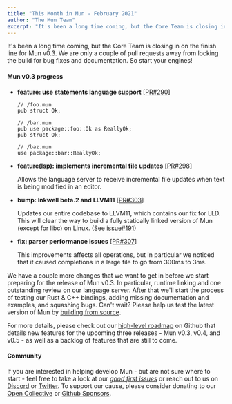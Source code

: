```yaml
---
title: "This Month in Mun - February 2021"
author: "The Mun Team"
excerpt: "It's been a long time coming, but the Core Team is closing in on the finish line for Mun v0.3. We are only a couple of pull requests away from locking the build for bug fixes and documentation. So start your engines!"
---
```


It's been a long time coming, but the Core Team is closing in on the finish line for Mun v0.3.
We are only a couple of pull requests away from locking the build for bug fixes and documentation.
So start your engines!

#### Mun v0.3 progress

* **feature: use statements language support** [[PR#290]](https://github.com/mun-lang/mun/pull/290)

  ```mun
  // /foo.mun
  pub struct Ok;

  // /bar.mun
  pub use package::foo::Ok as ReallyOk;
  pub struct Ok;

  // /baz.mun
  use package::bar::ReallyOk;
  ```

* **feature(lsp): implements incremental file updates** [[PR#298]](https://github.com/mun-lang/mun/pull/298)

  Allows the language server to receive incremental file updates when text is being modified in an editor.

* **bump: Inkwell beta.2 and LLVM11** [[PR#303]](https://github.com/mun-lang/mun/pull/303)

  Updates our entire codebase to LLVM11, which contains our fix for LLD.
  This will clear the way to build a fully statically linked version of Mun (except for libc) on Linux. (See [issue#191](https://github.com/mun-lang/mun/issues/191))

* **fix: parser performance issues** [[PR#307]](https://github.com/mun-lang/mun/pull/307)

  This improvements affects all operations, but in particular we noticed that it caused completions in a large file to go from 300ms to 3ms.

We have a couple more changes that we want to get in before we start preparing for the release of Mun v0.3.
In particular, runtime linking and one outstanding review on our language server.
After that we'll start the process of testing our Rust & C++ bindings, adding missing documentation and examples, and squashing bugs.
Can't wait?
Please help us test the latest version of Mun by [building from source](https://github.com/mun-lang/mun#building-from-source).

For more details, please check out our [high-level roadmap](https://github.com/mun-lang/mun/milestones) on Github that details new features for the upcoming three releases - Mun v0.3, v0.4, and v0.5 - as well as a backlog of features that are still to come.

#### Community

If you are interested in helping develop Mun - but are not sure where to start - feel free to take a look at our [*good first issues*][gfi] or reach out to us on [Discord](https://discord.gg/SfvvcCU) or [Twitter][twi]. To support our cause, please consider donating to our [Open Collective][oc] or [Github Sponsors][gs].

[doh]: https://hacktoberfest.digitalocean.com
[gfi]: https://github.com/mun-lang/mun/issues?q=is%3Aissue+is%3Aopen+label%3A%22good+first+issue%22
[oc]: https://opencollective.com/mun
[gs]: https://github.com/sponsors/mun-lang
[twi]: https://twitter.com/munlangorg
